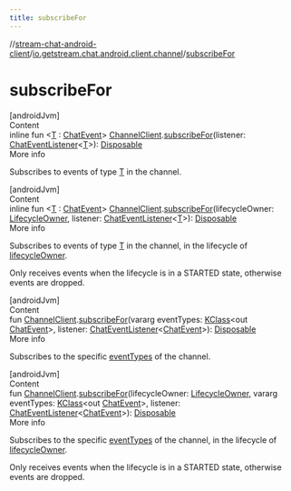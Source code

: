 ```yaml
---
title: subscribeFor
---
```

//[stream-chat-android-client](../../index.md)/[io.getstream.chat.android.client.channel](index.md)/[subscribeFor](subscribeFor.md)



# subscribeFor  
[androidJvm]  
Content  
inline fun &lt;[T](subscribeFor.md) : [ChatEvent](../io.getstream.chat.android.client.events/ChatEvent/index.md)&gt; [ChannelClient](ChannelClient/index.md).[subscribeFor](subscribeFor.md)(listener: [ChatEventListener](../io.getstream.chat.android.client/ChatEventListener/index.md)&lt;[T](subscribeFor.md)&gt;): [Disposable](../io.getstream.chat.android.client.utils.observable/Disposable/index.md)  
More info  


Subscribes to events of type [T](subscribeFor.md) in the channel.

  


[androidJvm]  
Content  
inline fun &lt;[T](subscribeFor.md) : [ChatEvent](../io.getstream.chat.android.client.events/ChatEvent/index.md)&gt; [ChannelClient](ChannelClient/index.md).[subscribeFor](subscribeFor.md)(lifecycleOwner: [LifecycleOwner](https://developer.android.com/reference/kotlin/androidx/lifecycle/LifecycleOwner.html), listener: [ChatEventListener](../io.getstream.chat.android.client/ChatEventListener/index.md)&lt;[T](subscribeFor.md)&gt;): [Disposable](../io.getstream.chat.android.client.utils.observable/Disposable/index.md)  
More info  


Subscribes to events of type [T](subscribeFor.md) in the channel, in the lifecycle of [lifecycleOwner](subscribeFor.md).



Only receives events when the lifecycle is in a STARTED state, otherwise events are dropped.

  


[androidJvm]  
Content  
fun [ChannelClient](ChannelClient/index.md).[subscribeFor](subscribeFor.md)(vararg eventTypes: [KClass](https://kotlinlang.org/api/latest/jvm/stdlib/kotlin.reflect/-k-class/index.html)&lt;out [ChatEvent](../io.getstream.chat.android.client.events/ChatEvent/index.md)&gt;, listener: [ChatEventListener](../io.getstream.chat.android.client/ChatEventListener/index.md)&lt;[ChatEvent](../io.getstream.chat.android.client.events/ChatEvent/index.md)&gt;): [Disposable](../io.getstream.chat.android.client.utils.observable/Disposable/index.md)  
More info  


Subscribes to the specific [eventTypes](subscribeFor.md) of the channel.

  


[androidJvm]  
Content  
fun [ChannelClient](ChannelClient/index.md).[subscribeFor](subscribeFor.md)(lifecycleOwner: [LifecycleOwner](https://developer.android.com/reference/kotlin/androidx/lifecycle/LifecycleOwner.html), vararg eventTypes: [KClass](https://kotlinlang.org/api/latest/jvm/stdlib/kotlin.reflect/-k-class/index.html)&lt;out [ChatEvent](../io.getstream.chat.android.client.events/ChatEvent/index.md)&gt;, listener: [ChatEventListener](../io.getstream.chat.android.client/ChatEventListener/index.md)&lt;[ChatEvent](../io.getstream.chat.android.client.events/ChatEvent/index.md)&gt;): [Disposable](../io.getstream.chat.android.client.utils.observable/Disposable/index.md)  
More info  


Subscribes to the specific [eventTypes](subscribeFor.md) of the channel, in the lifecycle of [lifecycleOwner](subscribeFor.md).



Only receives events when the lifecycle is in a STARTED state, otherwise events are dropped.

  



